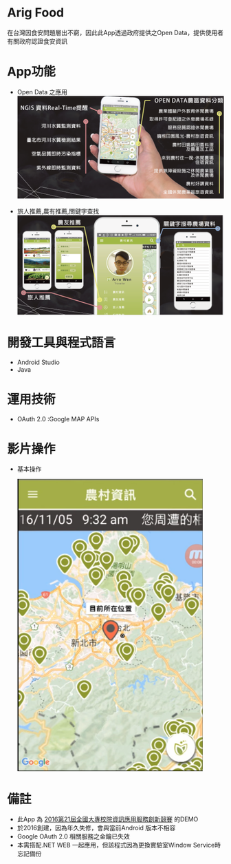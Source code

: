 # Arig Food

在台灣因食安問題層出不窮，因此此App透過政府提供之Open Data，提供使用者有關政府認證食安資訊


# App功能
 - Open Data 之應用
   [<img src="images/open-data.png">](https://github.com/percyku/AgriFoodv2/blob/master/images/open-data.png)

 - 旅人推薦,農有推薦,關鍵字查找
   [<img src="images/other-function.png">](https://github.com/percyku/AgriFoodv2/blob/master/images/other-function.png)


# 開發工具與程式語言

- Android Studio
- Java


# 運用技術

- OAuth 2.0 :Google MAP APIs 


# 影片操作

- 基本操作


  [<img src="images/video_1.png">](https://www.youtube.com/shorts/uugB24Dybyg)


# 備註

- 此App 為 [2016第21屆全國大專校院資訊應用服務創新競賽](https://bhuntr.com/tw/competitions/competitionalias4760071463555654) 的DEMO
- 於2016創建，因為年久失修，會與當前Android 版本不相容
- Google OAuth 2.0 相關服務之金鑰已失效
- 本需搭配.NET WEB 一起應用，但該程式因為更換實驗室Window Service時忘記備份